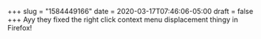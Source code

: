 +++
slug = "1584449166"
date = 2020-03-17T07:46:06-05:00
draft = false
+++
Ayy they fixed the right click context menu displacement thingy in Firefox!